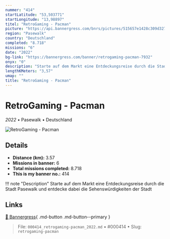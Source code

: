 ```yaml
---
nummer: "414"
startLatitude: "53,503771"
startLongitude: "13,98897"
titel: "RetroGaming - Pacman"
picture: "https://api.bannergress.com/bnrs/pictures/515657e1428c309d3271c0e1562f5527"
region: "Pasewalk"
country: "Deutschland"
completed: "8.718"
missions: "6"
date: "2022"
bg-link: "https://bannergress.com/banner/retrogaming-pacman-7932"
onyx: "0"
description: "Starte auf dem Markt eine Entdeckungsreise durch die Stadt Pasewalk und entdecke dabei die Sehenswürdigkeiten der Stadt"
lengthKMeters: "3,57"
umap: ""
title: "RetroGaming - Pacman"
---
```

# RetroGaming - Pacman

*2022* • Pasewalk • Deutschland

![RetroGaming - Pacman](https://api.bannergress.com/bnrs/pictures/515657e1428c309d3271c0e1562f5527)

## Details
- **Distance (km):** 3.57
- **Missions in banner:** 6
- **Total missions completed:** 8.718
- **This is my banner no.:** 414


!!! note "Description"
    Starte auf dem Markt eine Entdeckungsreise durch die Stadt Pasewalk und entdecke dabei die Sehenswürdigkeiten der Stadt



## Links
[🔗 Bannergress](https://bannergress.com/banner/retrogaming-pacman-7932){ .md-button .md-button--primary }



> File: `000414_retrogaming-pacman_2022.md` • #000414 • Slug: `retrogaming-pacman`
